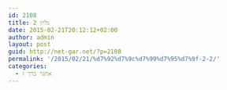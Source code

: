 ```yaml
---
id: 2108
title: גליון 2
date: 2015-02-21T20:12:12+02:00
author: admin
layout: post
guid: http://net-gar.net/?p=2108
permalink: '/2015/02/21/%d7%92%d7%9c%d7%99%d7%95%d7%9f-2-2/'
categories:
  - אתגר כרך ז
---
```

